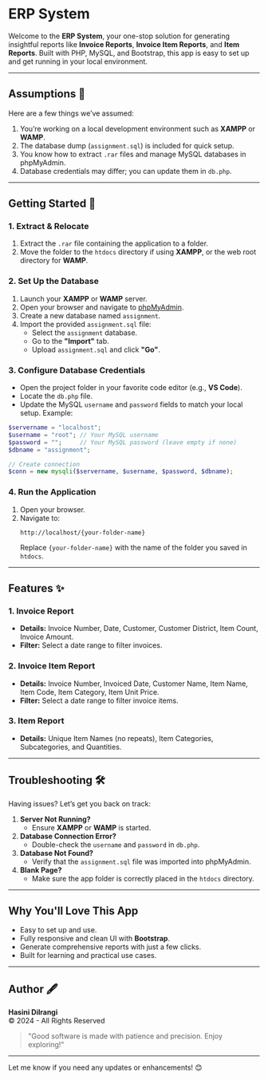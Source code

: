# **ERP System** 

Welcome to the **ERP System**, your one-stop solution for generating insightful reports like **Invoice Reports**, **Invoice Item Reports**, and **Item Reports**. Built with PHP, MySQL, and Bootstrap, this app is easy to set up and get running in your local environment.

---

## **Assumptions** 🧐

Here are a few things we’ve assumed:
1. You’re working on a local development environment such as **XAMPP** or **WAMP**.
2. The database dump (`assignment.sql`) is included for quick setup.
3. You know how to extract `.rar` files and manage MySQL databases in phpMyAdmin.
4. Database credentials may differ; you can update them in `db.php`.

---

## **Getting Started** 🌟

### **1. Extract & Relocate**
1. Extract the `.rar` file containing the application to a folder.
2. Move the folder to the `htdocs` directory if using **XAMPP**, or the web root directory for **WAMP**.

### **2. Set Up the Database**
1. Launch your **XAMPP** or **WAMP** server.
2. Open your browser and navigate to [phpMyAdmin](http://localhost/phpmyadmin).
3. Create a new database named `assignment`.
4. Import the provided `assignment.sql` file:
   - Select the `assignment` database.
   - Go to the **"Import"** tab.
   - Upload `assignment.sql` and click **"Go"**. 

### **3. Configure Database Credentials**
- Open the project folder in your favorite code editor (e.g., **VS Code**).
- Locate the `db.php` file.
- Update the MySQL `username` and `password` fields to match your local setup. Example:

```php
$servername = "localhost";
$username = "root"; // Your MySQL username
$password = "";     // Your MySQL password (leave empty if none)
$dbname = "assignment";

// Create connection
$conn = new mysqli($servername, $username, $password, $dbname);
```

### **4. Run the Application**
1. Open your browser.
2. Navigate to:
   ```
   http://localhost/{your-folder-name}
   ```
   Replace `{your-folder-name}` with the name of the folder you saved in `htdocs`.

---

## **Features** ✨

### **1. Invoice Report**
- **Details:** Invoice Number, Date, Customer, Customer District, Item Count, Invoice Amount.
- **Filter:** Select a date range to filter invoices.

### **2. Invoice Item Report**
- **Details:** Invoice Number, Invoiced Date, Customer Name, Item Name, Item Code, Item Category, Item Unit Price.
- **Filter:** Select a date range to filter invoice items.

### **3. Item Report**
- **Details:** Unique Item Names (no repeats), Item Categories, Subcategories, and Quantities.

---

## **Troubleshooting** 🛠️

Having issues? Let’s get you back on track:
1. **Server Not Running?**
   - Ensure **XAMPP** or **WAMP** is started.
2. **Database Connection Error?**
   - Double-check the `username` and `password` in `db.php`.
3. **Database Not Found?**
   - Verify that the `assignment.sql` file was imported into phpMyAdmin.
4. **Blank Page?**
   - Make sure the app folder is correctly placed in the `htdocs` directory.

---

## **Why You'll Love This App** 

- Easy to set up and use.
- Fully responsive and clean UI with **Bootstrap**.
- Generate comprehensive reports with just a few clicks.
- Built for learning and practical use cases.

---

## **Author** 🖋️

**Hasini Dilrangi**  
&copy; 2024 - All Rights Reserved  

> "Good software is made with patience and precision. Enjoy exploring!"  

--- 

Let me know if you need any updates or enhancements! 😊
